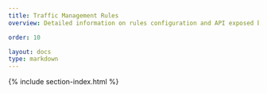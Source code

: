 ```yaml
---
title: Traffic Management Rules
overview: Detailed information on rules configuration and API exposed by Pilot for managing them.

order: 10

layout: docs
type: markdown
---
```


{% include section-index.html %}
